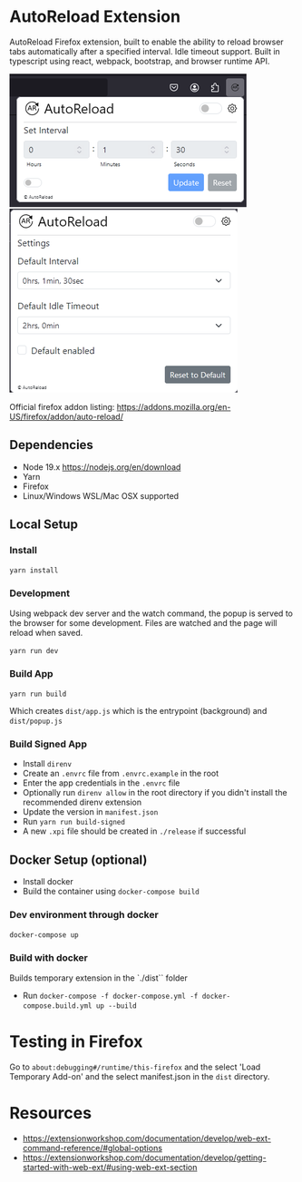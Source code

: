 # AutoReload Extension

AutoReload Firefox extension, built to enable the ability to reload browser tabs automatically after a specified interval. Idle timeout support. Built in typescript using react, webpack, bootstrap, and browser runtime API.

![screenshot](./docs/screenshot.png)
![screenshot](./docs/screenshot2.png)

Official firefox addon listing: https://addons.mozilla.org/en-US/firefox/addon/auto-reload/

## Dependencies

- Node 19.x https://nodejs.org/en/download
- Yarn
- Firefox
- Linux/Windows WSL/Mac OSX supported

## Local Setup

### Install

`yarn install`

### Development

Using webpack dev server and the watch command, the popup is served to the browser for some development. Files are watched and the page will reload when saved.

`yarn run dev`

### Build App

`yarn run build`

Which creates `dist/app.js` which is the entrypoint (background) and `dist/popup.js`

### Build Signed App

- Install `direnv`
- Create an `.envrc` file from `.envrc.example` in the root
- Enter the app credentials in the `.envrc` file
- Optionally run `direnv allow` in the root directory if you didn't install the recommended direnv extension
- Update the version in `manifest.json`
- Run `yarn run build-signed`
- A new `.xpi` file should be created in `./release` if successful

## Docker Setup (optional)

- Install docker
- Build the container using `docker-compose build`

### Dev environment through docker

`docker-compose up`

### Build with docker

Builds temporary extension in the `./dist`` folder

- Run `docker-compose -f docker-compose.yml -f docker-compose.build.yml up --build`

# Testing in Firefox

Go to `about:debugging#/runtime/this-firefox` and the select 'Load Temporary Add-on' and the select manifest.json in the `dist` directory.

# Resources

- https://extensionworkshop.com/documentation/develop/web-ext-command-reference/#global-options
- https://extensionworkshop.com/documentation/develop/getting-started-with-web-ext/#using-web-ext-section
